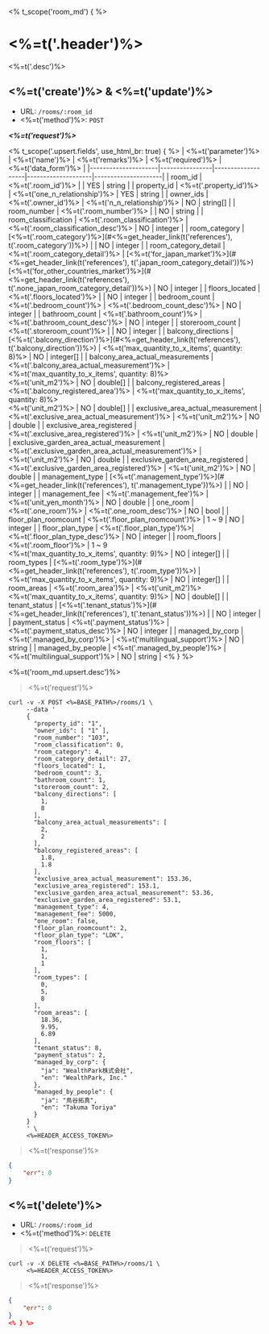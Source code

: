 <% t_scope('room_md') { %>
# <%=t('.header')%>

<%=t('.desc')%>

## <%=t('create')%> & <%=t('update')%>

- URL: `/rooms/:room_id`
- <%=t('method')%>: `POST`

***<%=t('request')%>***

<% t_scope('.upsert.fields', use_html_br: true) { %>
| <%=t('parameter')%> | <%=t('name')%> | <%=t('remarks')%> | <%=t('required')%> | <%=t('data_form')%> |
|---------------------|----------------|-------------------|--------------------|---------------------|
| room_id | <%=t('.room_id')%> | | YES | string |
| property_id | <%=t('.property_id')%> | <%=t('one_n_relationship')%> | YES | string |
| owner_ids | <%=t('.owner_id')%> | <%=t('n_n_relationship')%> | NO | string[] |
| room_number | <%=t('.room_number')%> | | NO | string |
| room_classification | <%=t('.room_classification')%> | <%=t('.room_classification_desc')%>  | NO | integer |
| room_category | [<%=t('.room_category')%>](#<%=get_header_link(t('references'), t('.room_category'))%>) | | NO | integer |
| room_category_detail | <%=t('.room_category_detail')%> | [<%=t('for_japan_market')%>](#<%=get_header_link(t('references'), t('.japan_room_category_detail'))%>)<br>[<%=t('for_other_countries_market')%>](#<%=get_header_link(t('references'), t('.none_japan_room_category_detail'))%>) | NO | integer |
| floors_located | <%=t('.floors_located')%> | | NO | integer |
| bedroom_count | <%=t('.bedroom_count')%> | <%=t('.bedroom_count_desc')%> | NO | integer |
| bathroom_count | <%=t('.bathroom_count')%> | <%=t('.bathroom_count_desc')%> | NO | integer |
| storeroom_count | <%=t('.storeroom_count')%> | | NO | integer |
| balcony_directions | [<%=t('.balcony_direction')%>](#<%=get_header_link(t('references'), t('.balcony_direction'))%>) | <%=t('max_quantity_to_x_items', quantity: 8)%> | NO | integer[] |
| balcony_area_actual_measurements | <%=t('.balcony_area_actual_measurement')%> | <%=t('max_quantity_to_x_items', quantity: 8)%><br><%=t('unit_m2')%> | NO | double[] |
| balcony_registered_areas | <%=t('.balcony_registered_area')%> | <%=t('max_quantity_to_x_items', quantity: 8)%><br><%=t('unit_m2')%> | NO | double[] |
| exclusive_area_actual_measurement | <%=t('.exclusive_area_actual_measurement')%> | <%=t('unit_m2')%> | NO | double |
| exclusive_area_registered | <%=t('.exclusive_area_registered')%> | <%=t('unit_m2')%> | NO | double |
| exclusive_garden_area_actual_measurement | <%=t('.exclusive_garden_area_actual_measurement')%> | <%=t('unit_m2')%> | NO | double |
| exclusive_garden_area_registered | <%=t('.exclusive_garden_area_registered')%> | <%=t('unit_m2')%> | NO | double |
| management_type | [<%=t('.management_type')%>](#<%=get_header_link(t('references'), t('.management_type'))%>) | | NO | integer |
| management_fee | <%=t('.management_fee')%> | <%=t('unit_yen_month')%> | NO | double |
| one_room | <%=t('.one_room')%> | <%=t('.one_room_desc')%> | NO | bool |
| floor_plan_roomcount | <%=t('.floor_plan_roomcount')%> | 1 ~ 9 | NO | integer |
| floor_plan_type | <%=t('.floor_plan_type')%>| <%=t('.floor_plan_type_desc')%> | NO | integer |
| room_floors | <%=t('.room_floor')%> | 1 ~ 9<br><%=t('max_quantity_to_x_items', quantity: 9)%> | NO | integer[] |
| room_types | [<%=t('.room_type')%>](#<%=get_header_link(t('references'), t('.room_type'))%>) | <%=t('max_quantity_to_x_items', quantity: 9)%> | NO | integer[] |
| room_areas | <%=t('.room_area')%> | <%=t('unit_m2')%><br><%=t('max_quantity_to_x_items', quantity: 9)%> | NO | double[] |
| tenant_status | [<%=t('.tenant_status')%>](#<%=get_header_link(t('references'), t('.tenant_status'))%>) | | NO | integer |
| payment_status | <%=t('.payment_status')%> | <%=t('.payment_status_desc')%> | NO | integer |
| managed_by_corp | <%=t('.managed_by_corp')%> | <%=t('multilingual_support')%> | NO | string |
| managed_by_people | <%=t('.managed_by_people')%> | <%=t('multilingual_support')%> | NO | string |
<% } %>

<%=t('room_md.upsert.desc')%>

> <%=t('request')%>

```shell
curl -v -X POST <%=BASE_PATH%>/rooms/1 \
     --data '
     {
       "property_id": "1",
       "owner_ids": [ "1" ],
       "room_number": "103",
       "room_classification": 0,
       "room_category": 4,
       "room_category_detail": 27,
       "floors_located": 1,
       "bedroom_count": 3,
       "bathroom_count": 1,
       "storeroom_count": 2,
       "balcony_directions": [
         1,
         8
       ],
       "balcony_area_actual_measurements": [
         2,
         2
       ],
       "balcony_registered_areas": [
         1.8,
         1.8
       ],
       "exclusive_area_actual_measurement": 153.36,
       "exclusive_area_registered": 153.1,
       "exclusive_garden_area_actual_measurement": 53.36,
       "exclusive_garden_area_registered": 53.1,
       "management_type": 4,
       "management_fee": 5000,
       "one_room": false,
       "floor_plan_roomcount": 2,
       "floor_plan_type": "LDK",
       "room_floors": [
         1,
         1,
         1
       ],
       "room_types": [
         0,
         5,
         8
       ],
       "room_areas": [
         18.36,
         9.95,
         6.89
       ],
       "tenant_status": 8,
       "payment_status": 2,
       "managed_by_corp": {
         "ja": "WealthPark株式会社",
         "en": "WealthPark, Inc."
       },
       "managed_by_people": {
         "ja": "鳥谷拓真",
         "en": "Takuma Toriya"
       }
     }
     ' \
     <%=HEADER_ACCESS_TOKEN%>
```

> <%=t('response')%>

```json
{
    "err": 0
}
```

## <%=t('delete')%>

- URL: `/rooms/:room_id`
- <%=t('method')%>: `DELETE`

> <%=t('request')%>

```shell
curl -v -X DELETE <%=BASE_PATH%>/rooms/1 \
     <%=HEADER_ACCESS_TOKEN%>
```

> <%=t('response')%>

```json
{
    "err": 0
}
<% } %>
